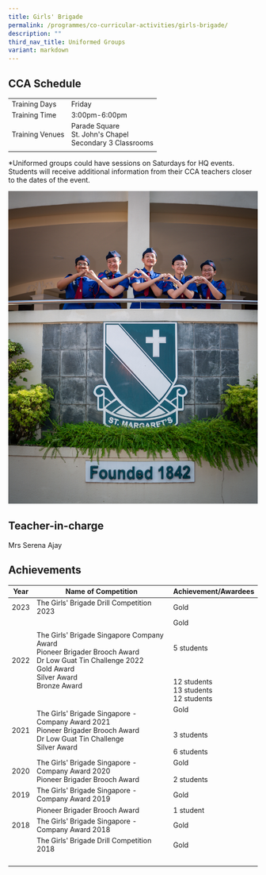 ```yaml
---
title: Girls' Brigade
permalink: /programmes/co-curricular-activities/girls-brigade/
description: ""
third_nav_title: Uniformed Groups
variant: markdown
---
```

CCA Schedule
------------

| | |
| --- | --- | 
| Training Days | Friday |  
| Training Time | 3:00pm-6:00pm |  
| Training Venues | Parade Square<br>St. John's Chapel<br>Secondary 3 Classrooms | 
| | |

\*Uniformed groups could have sessions on Saturdays for HQ events. Students will receive additional information from their CCA teachers closer to the dates of the event. 

![](/images/20230216_smss-06881.jpg)

Teacher-in-charge
------------------

Mrs Serena Ajay 
 

Achievements
------------

| Year | Name of Competition | Achievement/Awardees|
| --- | --- | --- |
| 2023 | The Girls' Brigade Drill Competition 2023 | Gold
| 2022 | The Girls' Brigade Singapore Company Award <br> Pioneer Brigader Brooch Award <br> Dr Low Guat Tin Challenge 2022 <br> Gold Award <br> Silver Award <br> Bronze Award | Gold <br> <br><br>5 students&nbsp;<br><br><br><br> 12 students <br> 13 students <br> 12 students |
| 2021 | The Girls' Brigade Singapore - Company Award 2021 <br> Pioneer Brigader Brooch Award <br> Dr Low Guat Tin Challenge <br> Silver Award &nbsp; | Gold <br><br><br> 3 students&nbsp;<br><br> 6 students |
| 2020 | The Girls' Brigade Singapore - Company Award 2020 <br> Pioneer Brigader Brooch Award | Gold <br><br> 2 students |
| 2019 | The Girls' Brigade Singapore - Company Award 2019 | Gold |
| &nbsp; | Pioneer Brigader Brooch Award | 1 student&nbsp; |
| 2018 | The Girls' Brigade Singapore - Company Award 2018&nbsp; | Gold&nbsp; |
| &nbsp; | The Girls' Brigade Drill Competition 2018 |  Gold&nbsp; |
| &nbsp; | &nbsp; | &nbsp; |